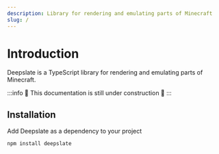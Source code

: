 ```yaml
---
description: Library for rendering and emulating parts of Minecraft
slug: /
---
```


# Introduction
Deepslate is a TypeScript library for rendering and emulating parts of Minecraft.

:::info
🚧 This documentation is still under construction 🚧
:::

## Installation
Add Deepslate as a dependency to your project
```
npm install deepslate
```
